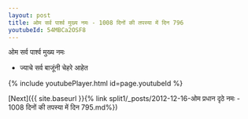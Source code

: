 ```yaml
---
layout: post
title: ओम सर्व पार्श्व मुख्य नमः - 1008 दिनों की तपस्या में दिन 796
youtubeId: 54MBCa2OSF8
---
```

 
 
 ओम सर्व पार्श्व मुख्य नमः  
 
 -  ज्याचे सर्व बाजूंनी चेहरे आहेत 
 
  
 
  
 
 
 
 
 
 


{% include youtubePlayer.html id=page.youtubeId %}
 
[Next]({{ site.baseurl }}{% link  split1/_posts/2012-12-16-ओम प्रधान दृठे नमः - 1008 दिनों की तपस्या में दिन 795.md%})
 
